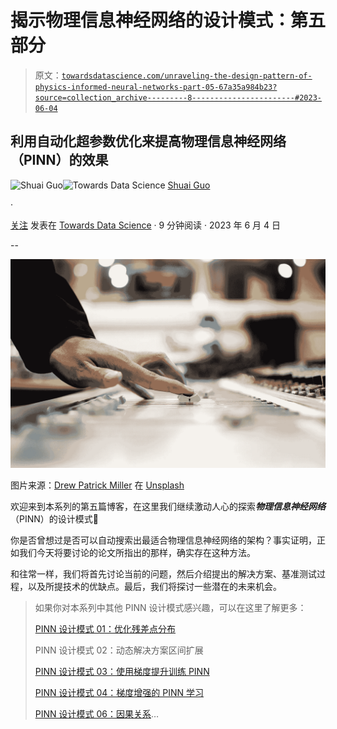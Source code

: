 # 揭示物理信息神经网络的设计模式：第五部分

> 原文：[`towardsdatascience.com/unraveling-the-design-pattern-of-physics-informed-neural-networks-part-05-67a35a984b23?source=collection_archive---------8-----------------------#2023-06-04`](https://towardsdatascience.com/unraveling-the-design-pattern-of-physics-informed-neural-networks-part-05-67a35a984b23?source=collection_archive---------8-----------------------#2023-06-04)

## 利用自动化超参数优化来提高物理信息神经网络（PINN）的效果

[](https://shuaiguo.medium.com/?source=post_page-----67a35a984b23--------------------------------)![Shuai Guo](https://shuaiguo.medium.com/?source=post_page-----67a35a984b23--------------------------------)[](https://towardsdatascience.com/?source=post_page-----67a35a984b23--------------------------------)![Towards Data Science](https://towardsdatascience.com/?source=post_page-----67a35a984b23--------------------------------) [Shuai Guo](https://shuaiguo.medium.com/?source=post_page-----67a35a984b23--------------------------------)

·

[关注](https://medium.com/m/signin?actionUrl=https%3A%2F%2Fmedium.com%2F_%2Fsubscribe%2Fuser%2F7b08bf52bf9c&operation=register&redirect=https%3A%2F%2Ftowardsdatascience.com%2Funraveling-the-design-pattern-of-physics-informed-neural-networks-part-05-67a35a984b23&user=Shuai+Guo&userId=7b08bf52bf9c&source=post_page-7b08bf52bf9c----67a35a984b23---------------------post_header-----------) 发表在 [Towards Data Science](https://towardsdatascience.com/?source=post_page-----67a35a984b23--------------------------------) · 9 分钟阅读 · 2023 年 6 月 4 日 [](https://medium.com/m/signin?actionUrl=https%3A%2F%2Fmedium.com%2F_%2Fvote%2Ftowards-data-science%2F67a35a984b23&operation=register&redirect=https%3A%2F%2Ftowardsdatascience.com%2Funraveling-the-design-pattern-of-physics-informed-neural-networks-part-05-67a35a984b23&user=Shuai+Guo&userId=7b08bf52bf9c&source=-----67a35a984b23---------------------clap_footer-----------)

--

[](https://medium.com/m/signin?actionUrl=https%3A%2F%2Fmedium.com%2F_%2Fbookmark%2Fp%2F67a35a984b23&operation=register&redirect=https%3A%2F%2Ftowardsdatascience.com%2Funraveling-the-design-pattern-of-physics-informed-neural-networks-part-05-67a35a984b23&source=-----67a35a984b23---------------------bookmark_footer-----------)![](img/33b724900a8fa118517e377c2e46f3fb.png)

图片来源：[Drew Patrick Miller](https://unsplash.com/@drewpatrickmiller?utm_source=medium&utm_medium=referral) 在 [Unsplash](https://unsplash.com/?utm_source=medium&utm_medium=referral)

欢迎来到本系列的第五篇博客，在这里我们继续激动人心的探索***物理信息神经网络***（PINN）的设计模式🙌

你是否曾想过是否可以自动搜索出最适合物理信息神经网络的架构？事实证明，正如我们今天将要讨论的论文所指出的那样，确实存在这种方法。

和往常一样，我们将首先讨论当前的问题，然后介绍提出的解决方案、基准测试过程，以及所提技术的优缺点。最后，我们将探讨一些潜在的未来机会。

> 如果你对本系列中其他 PINN 设计模式感兴趣，可以在这里了解更多：
> 
> [PINN 设计模式 01：优化残差点分布](https://medium.com/towards-data-science/unraveling-the-design-pattern-of-physics-informed-neural-networks-series-01-8190df459527)
> 
> PINN 设计模式 02：动态解决方案区间扩展
> 
> [PINN 设计模式 03：使用梯度提升训练 PINN](https://medium.com/towards-data-science/unraveling-the-design-pattern-of-physics-informed-neural-networks-part-03-fe365ef480d9)
> 
> [PINN 设计模式 04：梯度增强的 PINN 学习](https://medium.com/towards-data-science/unraveling-the-design-pattern-of-physics-informed-neural-networks-part-04-c778f4829dde)
> 
> [PINN 设计模式 06：因果关系](https://medium.com/towards-data-science/unraveling-the-design-pattern-of-physics-informed-neural-networks-part-06-bcb3557199e2)…
